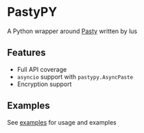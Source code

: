 # PastyPY

A Python wrapper around [Pasty](https://github.com/lus/pasty) written by lus

## Features

- Full API coverage
- `asyncio` support with `pastypy.AsyncPaste`
- Encryption support

## Examples

See [examples](examples) for usage and examples
